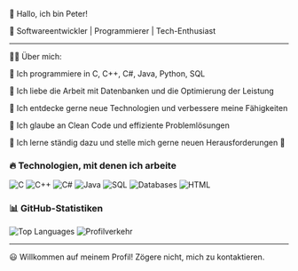 👋 Hallo, ich bin Peter!

🚀 Softwareentwickler | Programmierer | Tech-Enthusiast

---

👨‍💻 Über mich:

  🔹 Ich programmiere in C, C++, C#, Java, Python, SQL

  🔹 Ich liebe die Arbeit mit Datenbanken und die Optimierung der Leistung

  🔹 Ich entdecke gerne neue Technologien und verbessere meine Fähigkeiten

  🔹 Ich glaube an Clean Code und effiziente Problemlösungen

  🔹 Ich lerne ständig dazu und stelle mich gerne neuen Herausforderungen 🚀

### 🔥 Technologien, mit denen ich arbeite
![C](https://img.shields.io/badge/C-00599C?style=for-the-badge&logo=c&logoColor=white)
![C++](https://img.shields.io/badge/C++-00599C?style=for-the-badge&logo=c%2B%2B&logoColor=white)
![C#](https://img.shields.io/badge/C%23-239120?style=for-the-badge&logo=c-sharp&logoColor=white)
![Java](https://img.shields.io/badge/Java-007396?style=for-the-badge&logo=java&logoColor=white)
![SQL](https://img.shields.io/badge/SQL-CC2927?style=for-the-badge&logo=microsoft-sql-server&logoColor=white)
![Databases](https://img.shields.io/badge/Databases-4479A1?style=for-the-badge&logo=mysql&logoColor=white)
![HTML](https://img.shields.io/badge/HTML5-E34F26?style=for-the-badge&logo=html5&logoColor=white)

### 📊 GitHub-Statistiken
![Top Languages](https://github-readme-stats-git-masterrstaa-rickstaa.vercel.app/api/top-langs/?username=horskypeter&layout=compact&theme=radical)
![Profilverkehr](https://komarev.com/ghpvc/?username=horskypeter&color=blue)

---

😃 Willkommen auf meinem Profil! Zögere nicht, mich zu kontaktieren.
